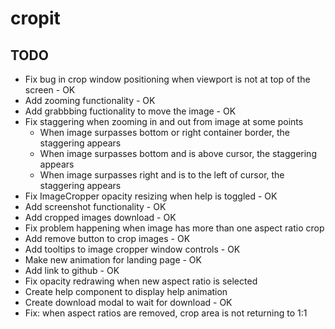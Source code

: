 # cropit

## TODO

- Fix bug in crop window positioning when viewport is not at top of the screen - OK
- Add zooming functionality - OK
- Add grabbbing fuctionality to move the image - OK
- Fix staggering when zooming in and out from image at some points
	- When image surpasses bottom or right container border, the staggering appears
	- When image surpasses bottom and is above cursor, the staggering appears
	- When image surpasses right and is to the left of cursor, the staggering appears
- Fix ImageCropper opacity resizing when help is toggled - OK
- Add screenshot functionality - OK
- Add cropped images download - OK
- Fix problem happening when image has more than one aspect ratio crop
- Add remove button to crop images - OK
- Add tooltips to image cropper window controls - OK
- Make new animation for landing page - OK
- Add link to github - OK
- Fix opacity redrawing when new aspect ratio is selected
- Create help component to display help animation
- Create download modal to wait for download - OK
- Fix: when aspect ratios are removed, crop area is not returning to 1:1